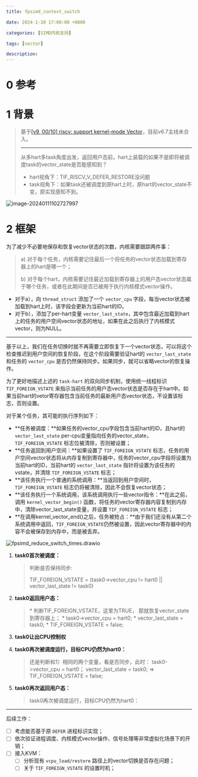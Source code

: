 ```yaml
---
title: fpsimd_context_switch

date: 2024-1-10 17:00:00 +0800

categories: [SIMD内核支持]

tags: [vector]

description: 
---
```


# 0 参考





# 1 背景

> 基于[[v9, 00/10] riscv: support kernel-mode Vector](https://lore.kernel.org/linux-riscv/20240108035209.GA212605@sol.localdomain/T/#mda836061caf7a5db9b6994a58ec8e32721ae5038)，目前v6.7主线未合入。
>
> ---
>
> 从多hart多task角度出发，返回用户态前，hart上装载的如果不是即将被调度task的vector_state是否能感知到？
>
> * hart视角下：TIF_RISCV_V_DEFER_RESTORE没问题
>* task视角下：如果task还被调度到原hart上时，原hart的vector_state不变，原实现感知不到。

![image-20240111102727997](https://cdn.jsdelivr.net/gh/MaskerDad/BlogImage@main/202401111027078.png)

# 2 框架

为了减少不必要地保存和恢复vector状态的次数，内核需要跟踪两件事：

> a) 对于每个任务，内核需要记住最后一个将任务的vector状态加载到寄存器上的hart是哪一个；
>
> b) 对于每个hart，内核需要记住最近加载到寄存器上的用户态vector状态属于哪个任务，或者在此期间是否已被用于执行内核模式vector操作。

* 对于a），向 `thread_struct` 添加了一个 `vector_cpu` 字段，每当vector状态被加载到hart上时，该字段会更新为当前hart的ID。
* 对于b），添加了per-hart变量 `vector_last_state`，其中包含最近加载到hart上的任务的用户空间vector状态的地址，如果在此之后执行了内核模式vector，则为NULL。

---

基于以上，我们在任务切换时就不再需要立即恢复下一个vector状态，可以将这个检查推迟到用户空间的恢复阶段，在这个阶段需要验证hart的 `vector_last_state` 和任务的 `vector_cpu` 是否仍然保持同步。如果同步，就可以省略vector的恢复操作。

为了更好地描述上述的 `task-hart` 的双向同步机制，使用统一线程标识 `TIF_FOREIGN_VSTATE` 来指示当前任务的用户态vector状态是否存在于hart中。如果当前hart的vetor寄存器包含当前任务的最新用户态vector状态，不设置该标志，否则设置。

对于某个任务，其可能的执行序列如下：

* **任务被调度：**如果任务的vector_cpu字段包含当前hart的ID，且hart的 `vector_last_state` per-cpu变量指向任务的vector_state，`TIF_FOREIGN_VSTATE` 标志位被清除，否则被设置；
* **任务返回到用户空间：**如果设置了 `TIF_FOREIGN_VSTATE` 标志，任务的用户空间vector状态将从内存复制到寄存器中，任务的vector_cpu字段将设置为当前hart的ID，当前hart的 `vector_last_state` 指针将设置为该任务的vstate，并清除 `TIF_FOREIGN_VSTATE` 标志；
* **该任务执行一个普通的系统调用：**当返回到用户空间时，`TIF_FOREIGN_VSTATE` 标志仍将被清除，因此不会恢复vector状态；
* **该任务执行一个系统调用，该系统调用执行一些vector指令：**在此之前，调用 `kernel_vector_begin()` 函数，将任务的vector寄存器内容复制到内存中，清除vector_last_state变量，并设置 `TIF_FOREIGN_VSTATE` 标志；
* **在调用kernel_vector_end()之后，任务被抢占：**由于我们还没有从第二个系统调用中返回，`TIF_FOREIGN_VSTATE`仍然被设置，因此vector寄存器中的内容不会被保存到内存中，而是被丢弃。

![fpsimd_reduce_switch_times.drawio](https://cdn.jsdelivr.net/gh/MaskerDad/BlogImage@main/202312201753572.png)

1. **task0首次被调度：**

   > 判断是否保持同步:
   >
   > TIF_FOREIGN_VSTATE = (task0->vector_cpu != hart0 || vector_last_state != task0)

2. **task0返回用户态：**

   > \* 判断TIF_FOREIGN_VSTATE，这里为TRUE，
   > 那就恢复vector_state到寄存器上；
   > \* task0->vector_cpu = hart0;
   > \* vector_last_state = task0;
   > \* TIF_FOREIGN_VSTATE = false;

3. **task0让出CPU控制权**

4. **task0再次被调度运行，目标CPU仍然为hart0：**

   > 还是判断和1）相同的两个变量，看是否同步，此时：
   > task0->vector_cpu = hart0；
   > vector_last_state = task0;
   > => TIF_FOREIGN_VSTATE = false;

5. **task0再次返回用户态：**

   > task0再次被调度运行，目标CPU仍然为hart0：

---

后续工作：

- [ ] 考虑能否基于原 `DEFER` 进程标识实现；
- [ ] 依次验证进程调度、内核模式vector操作、信号处理等非常虚拟化场景下的开销；
- [ ] 接入KVM：
  - [ ] 分析现有 `vcpu_load/restore` 路径上的vector切换是否存在问题； 
  - [ ] 关于 `TIF_FOREIGN_VSTATE` 的设置时机；

